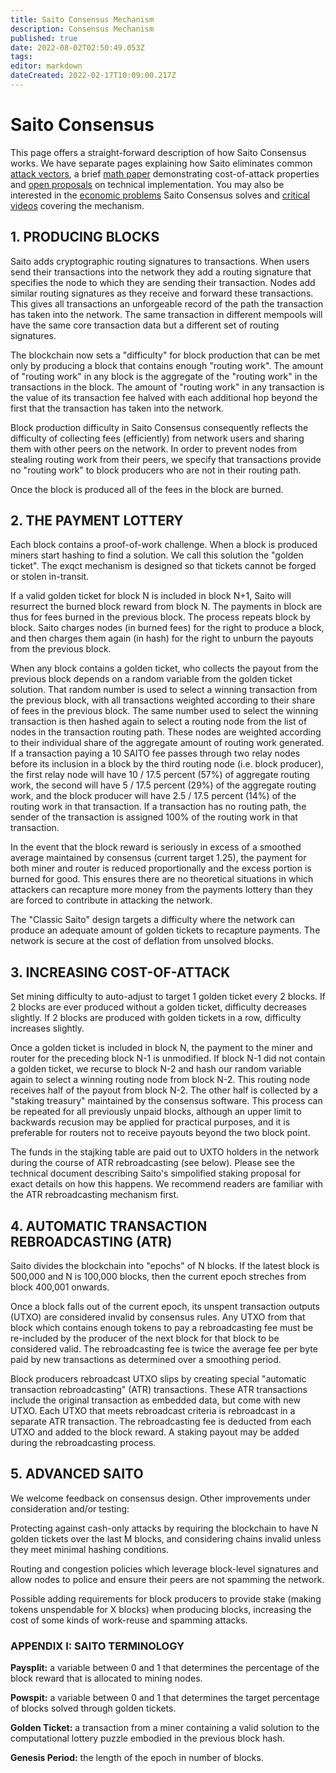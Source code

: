 ```yaml
---
title: Saito Consensus Mechanism
description: Consensus Mechanism
published: true
date: 2022-08-02T02:50:49.053Z
tags: 
editor: markdown
dateCreated: 2022-02-17T10:09:00.217Z
---
```


# Saito Consensus

This page offers a straight-forward description of how Saito Consensus works. We have separate pages explaining how Saito eliminates common [attack vectors](/consensus/attack-vectors), a brief [math paper](/consensus/math) demonstrating cost-of-attack properties and [open proposals](/consensus/proposals) on technical implementation. You may also be interested in the [economic problems](/consensus/economics) Saito Consensus solves and [critical videos](/consensus/videos) covering the mechanism.

## 1. PRODUCING BLOCKS

Saito adds cryptographic routing signatures to transactions. When users send their transactions into the network they add a routing signature that specifies the node to which they are sending their transaction. Nodes add similar routing signatures as they receive and forward these transactions. This gives all transactions an unforgeable record of the path the transaction has taken into the network. The same transaction in different mempools will have the same core transaction data but a different set of routing signatures.

The blockchain now sets a "difficulty" for block production that can be met only by producing a block that contains enough "routing work". The amount of "routing work" in any block is the aggregate of the "routing work" in the transactions in the block. The amount of "routing work" in any transaction is the value of its transaction fee halved with each additional hop beyond the first that the transaction has taken into the network.

Block production difficulty in Saito Consensus consequently reflects the difficulty of collecting fees (efficiently) from network users and sharing them with other peers on the network. In order to prevent nodes from stealing routing work from their peers, we specify that transactions provide no "routing work" to block producers who are not in their routing path.

Once the block is produced all of the fees in the block are burned.

## 2. THE PAYMENT LOTTERY

Each block contains a proof-of-work challenge. When a block is produced miners start hashing to find a solution. We call this solution the "golden ticket". The exqct mechanism is designed so that tickets cannot be forged or stolen in-transit.

If a valid golden ticket for block N is included in block N+1, Saito will resurrect the burned block reward from block N. The payments in block are thus for fees burned in the previous block. The process repeats block by block. Saito charges nodes (in burned fees) for the right to produce a block, and then charges them again (in hash) for the right to unburn the payouts from the previous block.

When any block contains a golden ticket, who collects the payout from the previous block depends on a random variable from the golden ticket solution. That random number is used to select a winning transaction from the previous block, with all transactions weighted according to their share of fees in the previous block. The same number used to select the winning transaction is then hashed again to select a routing node from the list of nodes in the transaction routing path. These nodes are weighted according to their individual share of the aggregate amount of routing work generated. If a transaction paying a 10 SAITO fee passes through two relay nodes before its inclusion in a block by the third routing node (i.e. block producer), the first relay node will have 10 / 17.5 percent (57\%) of aggregate routing work, the second will have 5 / 17.5 percent (29\%) of the aggregate routing work, and the block producer will have 2.5 / 17.5 percent (14\%) of the routing work in that transaction. If a transaction has no routing path, the sender of the transaction is assigned 100\% of the routing work in that transaction.

In the event that the block reward is seriously in excess of a smoothed average maintained by consensus (current target 1.25), the payment for both miner and router is reduced proportionally and the excess portion is burned for good. This ensures there are no theoretical situations in which attackers can recapture more money from the payments lottery than they are forced to contribute in attacking the network.

The "Classic Saito" design targets a difficulty where the network can produce an adequate amount of golden tickets to recapture payments. The network is secure at the cost of deflation from unsolved blocks.


## 3. INCREASING COST-OF-ATTACK

Set mining difficulty to auto-adjust to target 1 golden ticket every 2 blocks. If 2 blocks are ever produced without a golden ticket, difficulty decreases slightly. If 2 blocks are produced with golden tickets in a row, difficulty increases slightly.

Once a golden ticket is included in block N, the payment to the miner and router for the preceding block N-1 is unmodified. If block N-1 did not contain a golden ticket, we recurse to block N-2 and hash our random variable again to select a winning routing node from block N-2. This routing node receives half of the payout from block N-2. The other half is collected by a "staking treasury" maintained by the consensus software. This process can be repeated for all previously unpaid blocks, although an upper limit to backwards recusion may be applied for practical purposes, and it is preferable for routers not to receive payouts beyond the two block point.

The funds in the stajking table are paid out to UXTO holders in the network during the course of ATR rebroadcasting (see below). Please see the technical document describing Saito's simpolified staking proposal for exact details on how this happens. We recommend readers are familiar with the ATR rebroadcasting mechanism first.

## 4. AUTOMATIC TRANSACTION REBROADCASTING (ATR)

Saito divides the blockchain into "epochs" of N blocks. If the latest block is 500,000 and N is 100,000 blocks, then the current epoch streches from block 400,001 onwards.

Once a block falls out of the current epoch, its unspent transaction outputs (UTXO) are considered invalid by consensus rules. Any UTXO from that block which contains enough tokens to pay a rebroadcasting fee must be re-included by the producer of the next block for that block to be considered valid. The rebroadcasting fee is twice the average fee per byte paid by new transactions as determined over a smoothing period.

Block producers rebroadcast UTXO slips by creating special "automatic transaction rebroadcasting" (ATR) transactions. These ATR transactions include the original transaction as embedded data, but come with new UTXO. Each UTXO that meets rebroadcast criteria is rebroadcast in a separate ATR transaction. The rebroadcasting fee is deducted from each UTXO and added to the block reward. A staking payout may be added during the rebroadcasting process. 


## 5. ADVANCED SAITO

We welcome feedback on consensus design. Other improvements under consideration and/or testing:

Protecting against cash-only attacks by requiring the blockchain to have N golden tickets over the last M blocks, and considering chains invalid unless they meet minimal hashing conditions.

Routing and congestion policies which leverage block-level signatures and allow nodes to police and ensure their peers are not spamming the network.

Possible adding requirements for block producers to provide stake (making tokens unspendable for X blocks) when producing blocks, increasing the cost of some kinds of work-reuse and spamming attacks.


### APPENDIX I: SAITO TERMINOLOGY

**Paysplit:** a variable between 0 and 1 that determines the percentage of the block reward that is allocated to mining nodes.

**Powspit:** a variable between 0 and 1 that determines the target percentage of blocks solved through golden tickets.

**Golden Ticket:** a transaction from a miner containing a valid solution to the computational lottery puzzle embodied in the previous block hash.

**Genesis Period:** the length of the epoch in number of blocks.




